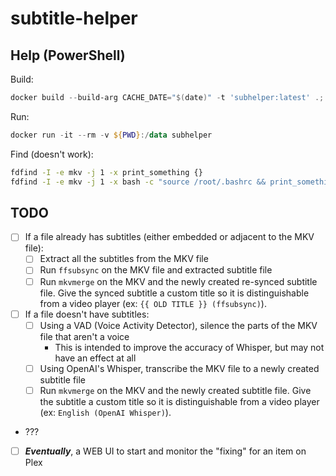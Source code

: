 # subtitle-helper

## Help (PowerShell)

Build:

```powershell
docker build --build-arg CACHE_DATE="$(date)" -t 'subhelper:latest' .; docker image prune -f
```

Run:

```powershell
docker run -it --rm -v ${PWD}:/data subhelper
```

Find (doesn't work):

```bash
fdfind -I -e mkv -j 1 -x print_something {}
fdfind -I -e mkv -j 1 -x bash -c "source /root/.bashrc && print_something {}"
```

## TODO

- [ ] If a file already has subtitles (either embedded or adjacent to the MKV file):
  - [ ] Extract all the subtitles from the MKV file
  - [ ] Run `ffsubsync` on the MKV file and extracted subtitle file
  - [ ] Run `mkvmerge` on the MKV and the newly created re-synced subtitle file. Give the synced subtitle a custom title so it is distinguishable from a video player (ex: `{{ OLD TITLE }} (ffsubsync)`).
- [ ] If a file doesn't have subtitles:
  - [ ] Using a VAD (Voice Activity Detector), silence the parts of the MKV file that aren't a voice
    - This is intended to improve the accuracy of Whisper, but may not have an effect at all
  - [ ] Using OpenAI's Whisper, transcribe the MKV file to a newly created subtitle file
  - [ ] Run `mkvmerge` on the MKV and the newly created subtitle file. Give the subtitle a custom title so it is distinguishable from a video player (ex: `English (OpenAI Whisper)`).
- ???
- [ ] **_Eventually_**, a WEB UI to start and monitor the "fixing" for an item on Plex